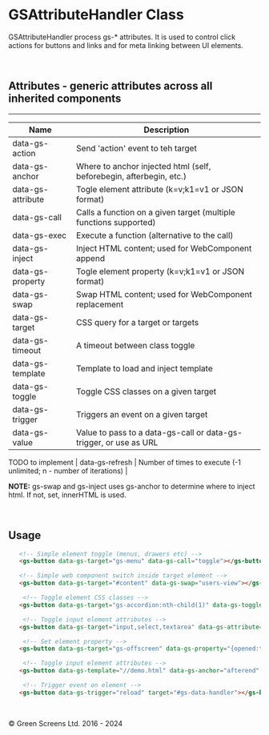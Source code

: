 # GSAttributeHandler Class
 
 GSAttributeHandler process gs-* attributes. It is used to control click actions for buttons and links and for meta linking between UI elements.

<br>

## Attributes - generic attributes across all inherited components
---

| Name                    | Description                                                         |
|-------------------------|---------------------------------------------------------------------|
| data-gs-action          | Send 'action' event to teh target                                   |
| data-gs-anchor          | Where to anchor injected html (self, beforebegin, afterbegin, etc.) | 
| data-gs-attribute       | Togle element attribute (k=v;k1=v1 or JSON format)                  |
| data-gs-call            | Calls a function on a given target (multiple functions supported)   |
| data-gs-exec            | Execute a function (alternative to the call)                        | 
| data-gs-inject          | Inject HTML content; used for WebComponent append                   | 
| data-gs-property        | Togle element property (k=v;k1=v1 or JSON format)                   |
| data-gs-swap            | Swap HTML content; used for WebComponent replacement                |
| data-gs-target          | CSS query for a target or targets                                   |
| data-gs-timeout         | A timeout between class toggle                                      |
| data-gs-template        | Template to load and inject template                                |
| data-gs-toggle          | Toggle CSS classes on a given target                                |
| data-gs-trigger         | Triggers an event on a given target                                 | 
| data-gs-value           | Value to pass to a data-gs-call or data-gs-trigger,  or use as URL  |

TODO to implement
| data-gs-refresh         | Number of times to execute (-1 unlimited; n - number of iterations) | 
    
 **NOTE:** gs-swap and gs-inject uses gs-anchor to determine where to inject html. If not, set, innerHTML is used.

<br>

## Usage 

```HTML
   <!-- Simple element toggle (menus, drawers etc) -->
   <gs-button data-gs-target="gs-menu" data-gs-call="toggle"></gs-button>

   <!-- Simple web component switch inside target element -->
   <gs-button data-gs-target="#content" data-gs-swap="users-view"></gs-button>

    <!-- Toggle element CSS classes -->
   <gs-button data-gs-target="gs-accordion:nth-child(1)" data-gs-toggle="collapse show" data-gs-timeout="0.2"></gs-button>

    <!-- Toggle input element attributes -->
   <gs-button data-gs-target="input,select,textarea" data-gs-attribute="disabled"></gs-button>   

    <!-- Set element property -->
   <gs-button data-gs-target="gs-offscreen" data-gs-property="{opened:true}" title="Open"></gs-button>   

    <!-- Toggle input element attributes -->
   <gs-button data-gs-template="//demo.html" data-gs-anchor="afterend" target="#header"></gs-button>   

    <!-- Trigger event on element -->
   <gs-button data-gs-trigger="reload" target="#gs-data-handler"></gs-button>   
```

<br>

&copy; Green Screens Ltd. 2016 - 2024
